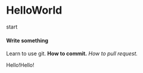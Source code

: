 # HelloWorld
start
#### Write something
Learn to use git.
**How to commit.**
*How to pull request.*

Hello!Hello!
